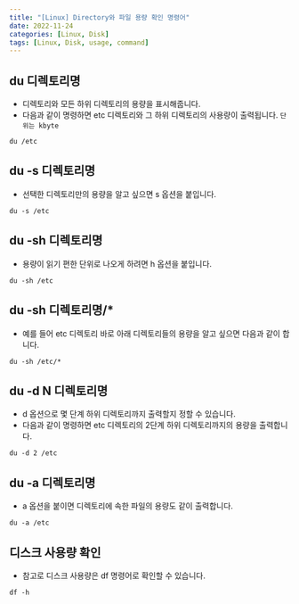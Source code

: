 ```yaml
---
title: "[Linux] Directory와 파일 용량 확인 명령어"
date: 2022-11-24
categories: [Linux, Disk]
tags: [Linux, Disk, usage, command]
---
```


## du 디렉토리명
- 디렉토리와 모든 하위 디렉토리의 용량을 표시해줍니다.
- 다음과 같이 명령하면 etc 디렉토리와 그 하위 디렉토리의 사용량이 출력됩니다. `단위는 kbyte`
```terminal
du /etc
```

## du -s 디렉토리명
- 선택한 디렉토리만의 용량을 알고 싶으면 s 옵션을 붙입니다.
```terminal
du -s /etc
```

## du -sh 디렉토리명
- 용량이 읽기 편한 단위로 나오게 하려면 h 옵션을 붙입니다.
```terminal
du -sh /etc
```

## du -sh 디렉토리명/*
- 예를 들어 etc 디렉토리 바로 아래 디렉토리들의 용량을 알고 싶으면 다음과 같이 합니다.
```terminal
du -sh /etc/*
```

## du -d N 디렉토리명
- d 옵션으로 몇 단계 하위 디렉토리까지 출력할지 정할 수 있습니다.
- 다음과 같이 명령하면 etc 디렉토리의 2단계 하위 디렉토리까지의 용량을 출력합니다.
```terminal
du -d 2 /etc
```

## du -a 디렉토리명
- a 옵션을 붙이면 디렉토리에 속한 파일의 용량도 같이 출력합니다.
```terminal
du -a /etc
```

## 디스크 사용량 확인
- 참고로 디스크 사용량은 df 명령어로 확인할 수 있습니다.
```terminal
df -h
```
